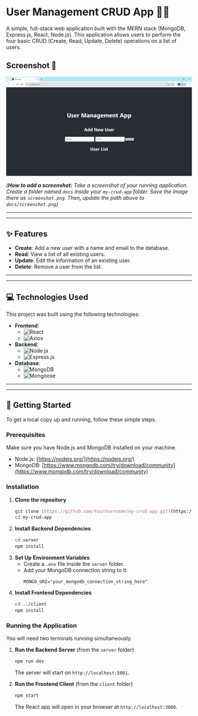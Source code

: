 # User Management CRUD App 🧑‍💻

A simple, full-stack web application built with the MERN stack (MongoDB, Express.js, React, Node.js). This application allows users to perform the four basic CRUD (Create, Read, Update, Delete) operations on a list of users.

## Screenshot 📸

![App Screenshot](docs/screenshot.png)

*(**How to add a screenshot:** Take a screenshot of your running application. Create a folder named `docs` inside your `my-crud-app` folder. Save the image there as `screenshot.png`. Then, update the path above to `docs/screenshot.png`)*

***
---

## ✨ Features

* **Create**: Add a new user with a name and email to the database.
* **Read**: View a list of all existing users.
* **Update**: Edit the information of an existing user.
* **Delete**: Remove a user from the list.

***
---

## 💻 Technologies Used

This project was built using the following technologies:

* **Frontend**:
    * ![React](https://img.shields.io/badge/React-61DAFB?style=for-the-badge&logo=react&logoColor=black)
    * ![Axios](https://img.shields.io/badge/Axios-5A29E4?style=for-the-badge&logo=axios&logoColor=white)
* **Backend**:
    * ![Node.js](https://img.shields.io/badge/Node.js-339933?style=for-the-badge&logo=nodedotjs&logoColor=white)
    * ![Express.js](https://img.shields.io/badge/Express.js-000000?style=for-the-badge&logo=express&logoColor=white)
* **Database**:
    * ![MongoDB](https://img.shields.io/badge/MongoDB-47A248?style=for-the-badge&logo=mongodb&logoColor=white)
    * ![Mongoose](https://img.shields.io/badge/Mongoose-880000?style=for-the-badge&logo=mongoose&logoColor=white)

***
---

## 🚀 Getting Started

To get a local copy up and running, follow these simple steps.

### Prerequisites

Make sure you have Node.js and MongoDB installed on your machine.
* Node.js: [https://nodejs.org/](https://nodejs.org/)
* MongoDB: [https://www.mongodb.com/try/download/community](https://www.mongodb.com/try/download/community)

### Installation

1.  **Clone the repository**
    ```sh
    git clone [https://github.com/YourUsername/my-crud-app.git](https://github.com/YourUsername/my-crud-app.git)
    cd my-crud-app
    ```
2.  **Install Backend Dependencies**
    ```sh
    cd server
    npm install
    ```
3.  **Set Up Environment Variables**
    * Create a `.env` file inside the `server` folder.
    * Add your MongoDB connection string to it:
        ```
        MONGO_URI="your_mongodb_connection_string_here"
        ```
4.  **Install Frontend Dependencies**
    ```sh
    cd ../client
    npm install
    ```

### Running the Application

You will need two terminals running simultaneously.

1.  **Run the Backend Server** (from the `server` folder)
    ```sh
    npm run dev
    ```
    The server will start on `http://localhost:5001`.

2.  **Run the Frontend Client** (from the `client` folder)
    ```sh
    npm start
    ```
    The React app will open in your browser at `http://localhost:3000`.
